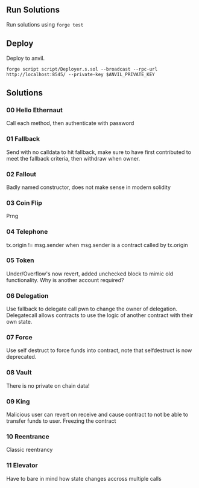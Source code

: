 
## Run Solutions
Run solutions using ```forge test```

## Deploy
Deploy to anvil.
```
forge script script/Deployer.s.sol --broadcast --rpc-url http://localhost:8545/ --private-key $ANVIL_PRIVATE_KEY
```


## Solutions

### 00 Hello Ethernaut
Call each method, then authenticate with password

### 01 Fallback
Send with no calldata to hit fallback, make sure to have first contributed to meet the fallback criteria, then withdraw when owner.

### 02 Fallout
Badly named constructor, does not make sense in modern solidity

### 03 Coin Flip
Prng

### 04 Telephone
tx.origin != msg.sender when msg.sender is a contract called by tx.origin

### 05 Token
Under/Overflow's now revert, added unchecked block to mimic old functionality. Why is another account required?

### 06 Delegation
Use fallback to delegate call pwn to change the owner of delegation. Delegatecall allows contracts to use the logic of another contract with their own state.

### 07 Force
Use self destruct to force funds into contract, note that selfdestruct is now deprecated.

### 08 Vault
There is no private on chain data!

### 09 King
Malicious user can revert on receive and cause contract to not be able to transfer funds to user. Freezing the contract

### 10 Reentrance
Classic reentrancy

### 11 Elevator
Have to bare in mind how state changes accross multiple calls
